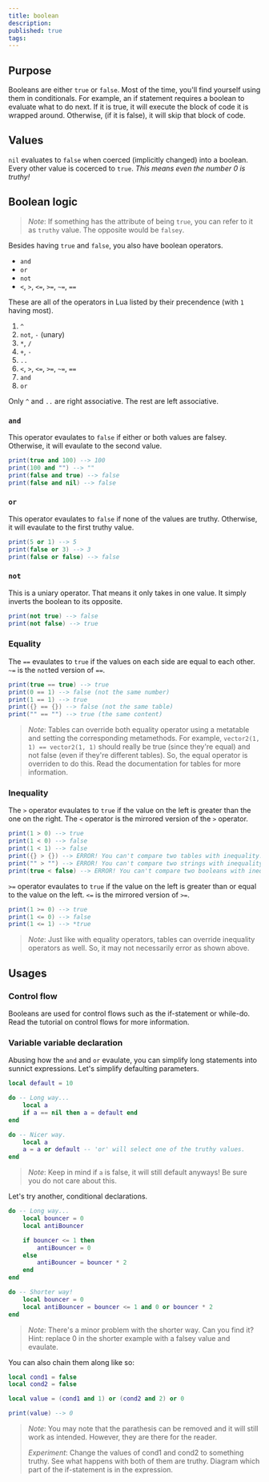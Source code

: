 ```yaml
---
title: boolean
description: 
published: true
tags: 
---
```


## Purpose

Booleans are either `true` or `false`. Most of the time, you'll find yourself using them in conditionals. For example, an if statement requires a boolean to evaluate what to do next. If it is true, it will execute the block of code it is wrapped around. Otherwise, (if it is false), it will skip that block of code.

## Values

`nil` evaluates to `false` when coerced (implicitly changed) into a boolean. Every other value is cocerced to `true`. *This means even the number 0 is truthy!*

## Boolean logic

> *Note*: If something has the attribute of being `true`, you can refer to it as `truthy` value. The opposite would be `falsey`.

Besides having `true` and `false`, you also have boolean operators.

- `and`
- `or`
- `not`
- `<`, `>`, `<=`, `>=`, `~=`, `==`

These are all of the operators in Lua listed by their precendence (with `1` having most).

1. `^`
2. `not`, `-` (unary)
3. `*`, `/`
4. `+`, `-`
5. `..`
6. `<`, `>`, `<=`, `>=`, `~=`, `==`
7. `and`
8. `or`

Only `^` and `..` are right associative. The rest are left associative.

### `and`

This operator evaulates to `false` if either or both values are falsey. Otherwise, it will evaulate to the second value.

```lua
print(true and 100) --> 100
print(100 and "") --> ""
print(false and true) --> false
print(false and nil) --> false
```

### `or`

This operator evaulates to `false` if none of the values are truthy. Otherwise, it will evaulate to the first truthy value.

```lua
print(5 or 1) --> 5
print(false or 3) --> 3
print(false or false) --> false
```

### `not`

This is a uniary operator. That means it only takes in one value. It simply inverts the boolean to its opposite.

```lua
print(not true) --> false
print(not false) --> true
```

### Equality

The `==` evaulates to `true` if the values on each side are equal to each other. `~=` is the `not`ted version of `==`.

```lua
print(true == true) --> true
print(0 == 1) --> false (not the same number)
print(1 == 1) --> true
print({} == {}) --> false (not the same table)
print("" == "") --> true (the same content)
```

> *Note*: Tables can override both equality operator using a metatable and setting the corresponding metamethods. For example, `vector2(1, 1) == vector2(1, 1)` should really be true (since they're equal) and not false (even if they're different tables). So, the equal operator is overriden to do this. Read the documentation for tables for more information.

### Inequality

The `>` operator evaulates to `true` if the value on the left is greater than the one on the right. The `<` operator is the mirrored version of the `>` operator.

```lua
print(1 > 0) --> true
print(1 < 0) --> false
print(1 < 1) --> false
print({} > {}) --> ERROR! You can't compare two tables with inequality.
print("" > "") --> ERROR! You can't compare two strings with inequality.
print(true < false) --> ERROR! You can't compare two booleans with inequality.
```

`>=` operator evaulates to `true` if the value on the left is greater than or equal to the value on the left. `<=` is the mirrored version of `>=`.

```lua
print(1 >= 0) --> true
print(1 <= 0) --> false
print(1 <= 1) --> *true
```

> *Note*: Just like with equality operators, tables can override inequality operators as well. So, it may not necessarily error as shown above.

## Usages

### Control flow

Booleans are used for control flows such as the if-statement or while-do. Read the tutorial on control flows for more information.

### Variable variable declaration

Abusing how the `and` and `or` evaulate, you can simplify long statements into sunnict expressions. Let's simplify defaulting parameters.

```lua
local default = 10

do -- Long way...
    local a
    if a == nil then a = default end
end

do -- Nicer way.
    local a
    a = a or default -- 'or' will select one of the truthy values.
end
```

> *Note*: Keep in mind if `a` is false, it will still default anyways! Be sure you do not care about this.

Let's try another, conditional declarations.

```lua
do -- Long way...
    local bouncer = 0
    local antiBouncer

    if bouncer <= 1 then
        antiBouncer = 0
    else
        antiBouncer = bouncer * 2
    end
end

do -- Shorter way!
    local bouncer = 0
    local antiBouncer = bouncer <= 1 and 0 or bouncer * 2
end
```

> *Note*: There's a minor problem with the shorter way. Can you find it? Hint: replace 0 in the shorter example with a falsey value and evaulate.

You can also chain them along like so:

```lua
local cond1 = false
local cond2 = false

local value = (cond1 and 1) or (cond2 and 2) or 0

print(value) --> 0
```

> *Note*: You may note that the parathesis can be removed and it will still work as intended. However, they are there for the reader.
>
> *Experiment*: Change the values of cond1 and cond2 to something truthy. See what happens with both of them are truthy. Diagram which part of the if-statement is in the expression.
